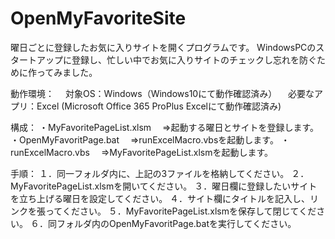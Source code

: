 # OpenMyFavoriteSite
曜日ごとに登録したお気に入りサイトを開くプログラムです。
WindowsPCのスタートアップに登録し、忙しい中でお気に入りサイトのチェックし忘れを防ぐために作ってみました。

動作環境：
　対象OS：Windows（Windows10にて動作確認済み）
　必要なアプリ：Excel (Microsoft Office 365 ProPlus Excelにて動作確認済み)

構成：
・MyFavoritePageList.xlsm
　⇒起動する曜日とサイトを登録します。
・OpenMyFavoritPage.bat
　⇒runExcelMacro.vbsを起動します。
・runExcelMacro.vbs
　⇒MyFavoritePageList.xlsmを起動します。

手順：
１．同一フォルダ内に、上記の3ファイルを格納してください。
２．MyFavoritePageList.xlsmを開いてください。
３．曜日欄に登録したいサイトを立ち上げる曜日を設定してください。
４．サイト欄にタイトルを記入し、リンクを張ってください。
５．MyFavoritePageList.xlsmを保存して閉じてください。
６．同フォルダ内のOpenMyFavoritPage.batを実行してください。
